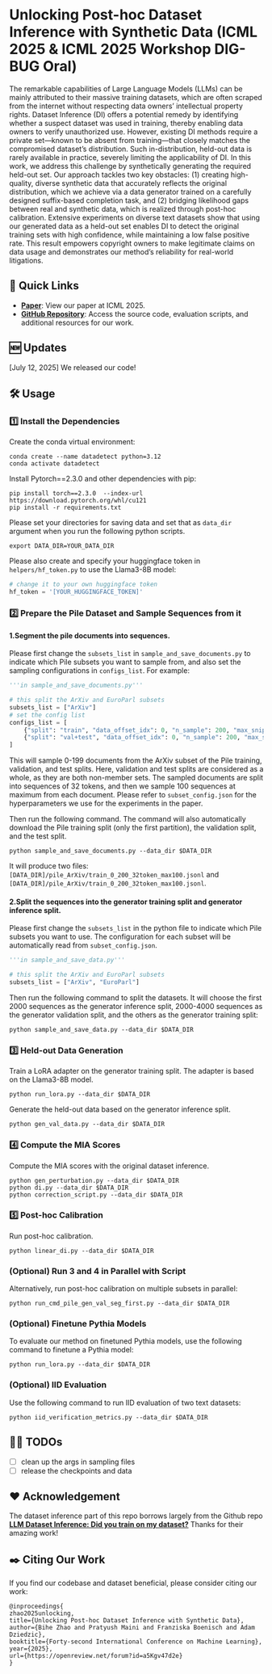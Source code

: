 # Unlocking Post-hoc Dataset Inference with Synthetic Data (ICML 2025 & ICML 2025 Workshop DIG-BUG Oral)



The remarkable capabilities of Large Language Models (LLMs) can be mainly attributed to their massive training datasets, which are often scraped from the internet without respecting data owners’ intellectual property rights. Dataset Inference (DI) offers a potential remedy by identifying whether a suspect dataset was used in training, thereby enabling data owners to verify unauthorized use. However, existing DI methods require a private set—known to be absent from training—that closely matches the compromised dataset’s distribution. Such in-distribution, held-out data is rarely available in practice, severely limiting the applicability of DI. In this work, we address this challenge by synthetically generating the required held-out set. Our approach tackles two key obstacles: (1) creating high-quality, diverse synthetic data that accurately reflects the original distribution, which we achieve via a data generator trained on a carefully designed suffix-based completion task, and (2) bridging likelihood gaps between real and synthetic data, which is realized through post-hoc calibration. Extensive experiments on diverse text datasets show that using our generated data as a held-out set enables DI to detect the original training sets with high confidence, while maintaining a low false positive rate. This result empowers copyright owners to make legitimate claims on data usage and demonstrates our method’s reliability for real-world litigations.



## 🚀 Quick Links 

- [**Paper**](https://openreview.net/forum?id=a5Kgv47d2e): View our paper at ICML 2025.
- [**GitHub Repository**](https://github.com/sprintml/PostHocDatasetInference): Access the source code, evaluation scripts, and additional resources for our work.

## 🆕 Updates
[July 12, 2025] We released our code!

## 🛠️ Usage 


### 1️⃣ Install the Dependencies
Create the conda virtual environment:
```console
conda create --name datadetect python=3.12
conda activate datadetect
```

Install Pytorch==2.3.0 and other dependencies with pip:
```console
pip install torch==2.3.0  --index-url https://download.pytorch.org/whl/cu121
pip install -r requirements.txt
```


Please set your directories for saving data and set that as `data_dir` argument when you run the following python scripts.
```console
export DATA_DIR=YOUR_DATA_DIR
```
Please also create and specify your huggingface token in `helpers/hf_token.py` to use the Llama3-8B model:

```python
# change it to your own huggingface token
hf_token = '[YOUR_HUGGINGFACE_TOKEN]'
```

### 2️⃣ Prepare the Pile Dataset and Sample Sequences from it

#### 1.Segment the pile documents into sequences.

Please first change the `subsets_list` in `sample_and_save_documents.py` to indicate which Pile subsets you want to sample from, and also set the sampling configurations in `configs_list`. For example:

```python
'''in sample_and_save_documents.py'''

# this split the ArXiv and EuroParl subsets
subsets_list = ["ArXiv"] 
# set the config list
configs_list = [
    {"split": "train", "data_offset_idx": 0, "n_sample": 200, "max_snippets": 100, "n_tokens": 32},
    {"split": "val+test", "data_offset_idx": 0, "n_sample": 200, "max_snippets": 100, "n_tokens": 32},
]
```

This will sample 0-199 documents from the ArXiv subset of the Pile training, validation, and test splits. Here, validation and test splits are considered as a whole, as they are both non-member sets. The sampled documents are split into sequences of 32 tokens, and then we sample 100 sequences at maximum from each document. Please refer to `subset_config.json` for the hyperparameters we use for the experiments in the paper.

Then run the following command. The command will also automatically download the Pile training split (only the first partition), the validation split, and the test split. 

```console
python sample_and_save_documents.py --data_dir $DATA_DIR
```

It will produce two files: `[DATA_DIR]/pile_ArXiv/train_0_200_32token_max100.jsonl` and `[DATA_DIR]/pile_ArXiv/train_0_200_32token_max100.jsonl`.


#### 2.Split the sequences into the generator training split and generator inference split. 
Please first change the `subsets_list` in the python file to indicate which Pile subsets you want to use. The configuration for each subset will be automatically read from `subset_config.json`. 

```python
'''in sample_and_save_data.py'''

# this split the ArXiv and EuroParl subsets
subsets_list = ["ArXiv", "EuroParl"] 
```
Then run the following command to split the datasets. It will choose the first 2000 sequences as the generator inference split, 2000-4000 sequences as the generator validation split, and the others as the generator training split:
```console
python sample_and_save_data.py --data_dir $DATA_DIR 
```


### 3️⃣ Held-out Data Generation
Train a LoRA adapter on the generator training split. The adapter is based on the Llama3-8B model.
```console
python run_lora.py --data_dir $DATA_DIR 
```

Generate the held-out data based on the generator inference split.
```console
python gen_val_data.py --data_dir $DATA_DIR 
```

### 4️⃣ Compute the MIA Scores
Compute the MIA scores with the original dataset inference.
```console
python gen_perturbation.py --data_dir $DATA_DIR 
python di.py --data_dir $DATA_DIR 
python correction_script.py --data_dir $DATA_DIR 
```

### 5️⃣ Post-hoc Calibration
Run post-hoc calibration.
```console
python linear_di.py --data_dir $DATA_DIR 
```
### (Optional) Run 3 and 4 in Parallel with Script 
Alternatively, run post-hoc calibration on multiple subsets in parallel:
```console
python run_cmd_pile_gen_val_seg_first.py --data_dir $DATA_DIR 
```

### (Optional) Finetune Pythia Models
To evaluate our method on finetuned Pythia models, use the following command to finetune a Pythia model:
```console
python run_lora.py --data_dir $DATA_DIR 
```

### (Optional) IID Evaluation
Use the following command to run IID evaluation of two text datasets:
```console
python iid_verification_metrics.py --data_dir $DATA_DIR 
```

## 👨‍💻 TODOs
- [ ] clean up the args in sampling files
- [ ] release the checkpoints and data

## ❤️  Acknowledgement
The dataset inference part of this repo borrows largely from the Github repo [**LLM Dataset Inference: Did you train on my dataset?**](https://github.com/pratyushmaini/llm_dataset_inference/)
Thanks for their amazing work!

## ✒️ Citing Our Work 

If you find our codebase and dataset beneficial, please consider citing our work:
```
@inproceedings{
zhao2025unlocking,
title={Unlocking Post-hoc Dataset Inference with Synthetic Data},
author={Bihe Zhao and Pratyush Maini and Franziska Boenisch and Adam Dziedzic},
booktitle={Forty-second International Conference on Machine Learning},
year={2025},
url={https://openreview.net/forum?id=a5Kgv47d2e}
}
```
